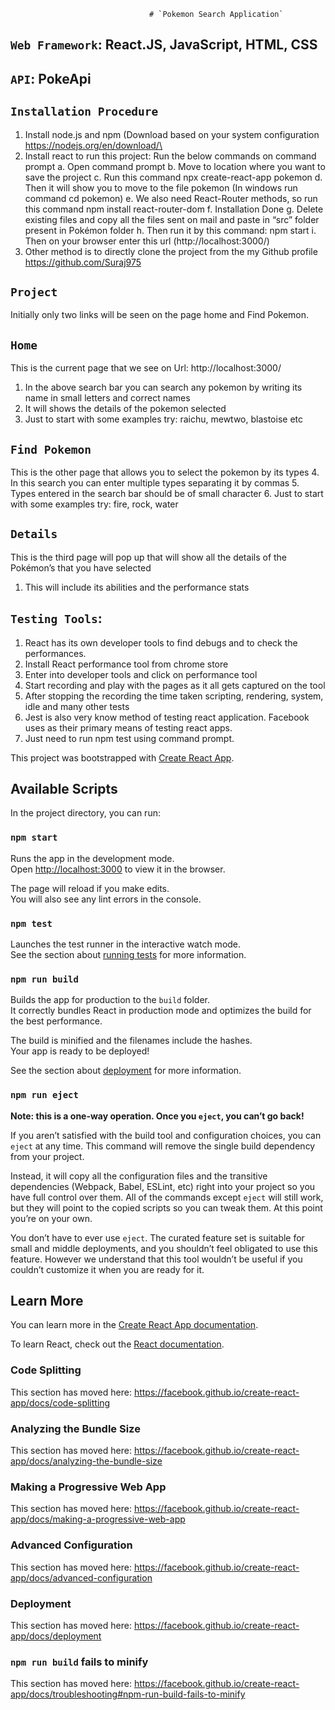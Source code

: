                                    # `Pokemon Search Application`


## `Web Framework`: React.JS, JavaScript, HTML, CSS
## `API`: PokeApi 
## `Installation Procedure`
1.	Install node.js and npm (Download based on your system configuration https://nodejs.org/en/download/\
2.	Install react to run this project: Run the below commands on command prompt
a.	Open command prompt
b.	Move to location where you want to save the project
c.	Run this command npx create-react-app pokemon
d.	Then it will show you to move to the file pokemon (In windows run command cd pokemon)
e.	We also need React-Router methods, so run this command npm install react-router-dom 
f.	Installation Done
g.	Delete existing files and copy all the files sent on mail and paste in “src” folder present in Pokémon folder
h.	Then run it by this command: npm start
i.	Then on your browser enter this url (http://localhost:3000/)
3.	Other method is to directly clone the project from the my Github profile  https://github.com/Suraj975
## `Project`
Initially only two links will be seen on the page home and Find Pokemon.
## `Home` 
This is the current page that we see on Url: http://localhost:3000/
1.	In the above search bar you can search any pokemon by writing its name in small letters and correct names
2.	It will shows the details of the pokemon selected
3.	Just to start with some examples try: raichu, mewtwo, blastoise etc
## `Find Pokemon`
This is the other page that allows you to select the pokemon by its types
4.	In this search you can enter multiple types separating it by commas
5.	Types entered in the search bar should be of small character
6.	Just to start with some examples try: fire, rock, water
## `Details`
This is the third page will pop up that will show all the details of the Pokémon’s that you have selected
1.	This will include its abilities and the performance stats 
## `Testing Tools`:
1.	React has its own developer tools to find debugs and to check the performances.
2.	Install React performance tool from chrome store
3.	Enter into developer tools and click on performance tool
4.	Start recording and play with the pages as it all gets captured on the tool
5.	After stopping the recording the time taken scripting, rendering, system, idle and many other tests
6.	Jest is also very know method of testing react application. Facebook uses as their primary means of testing react apps.
7.	Just need to run npm test using command prompt. 	



This project was bootstrapped with [Create React App](https://github.com/facebook/create-react-app).

## Available Scripts

In the project directory, you can run:

### `npm start`

Runs the app in the development mode.<br>
Open [http://localhost:3000](http://localhost:3000) to view it in the browser.

The page will reload if you make edits.<br>
You will also see any lint errors in the console.

### `npm test`

Launches the test runner in the interactive watch mode.<br>
See the section about [running tests](https://facebook.github.io/create-react-app/docs/running-tests) for more information.

### `npm run build`

Builds the app for production to the `build` folder.<br>
It correctly bundles React in production mode and optimizes the build for the best performance.

The build is minified and the filenames include the hashes.<br>
Your app is ready to be deployed!

See the section about [deployment](https://facebook.github.io/create-react-app/docs/deployment) for more information.

### `npm run eject`

**Note: this is a one-way operation. Once you `eject`, you can’t go back!**

If you aren’t satisfied with the build tool and configuration choices, you can `eject` at any time. This command will remove the single build dependency from your project.

Instead, it will copy all the configuration files and the transitive dependencies (Webpack, Babel, ESLint, etc) right into your project so you have full control over them. All of the commands except `eject` will still work, but they will point to the copied scripts so you can tweak them. At this point you’re on your own.

You don’t have to ever use `eject`. The curated feature set is suitable for small and middle deployments, and you shouldn’t feel obligated to use this feature. However we understand that this tool wouldn’t be useful if you couldn’t customize it when you are ready for it.

## Learn More

You can learn more in the [Create React App documentation](https://facebook.github.io/create-react-app/docs/getting-started).

To learn React, check out the [React documentation](https://reactjs.org/).

### Code Splitting

This section has moved here: https://facebook.github.io/create-react-app/docs/code-splitting

### Analyzing the Bundle Size

This section has moved here: https://facebook.github.io/create-react-app/docs/analyzing-the-bundle-size

### Making a Progressive Web App

This section has moved here: https://facebook.github.io/create-react-app/docs/making-a-progressive-web-app

### Advanced Configuration

This section has moved here: https://facebook.github.io/create-react-app/docs/advanced-configuration

### Deployment

This section has moved here: https://facebook.github.io/create-react-app/docs/deployment

### `npm run build` fails to minify

This section has moved here: https://facebook.github.io/create-react-app/docs/troubleshooting#npm-run-build-fails-to-minify
